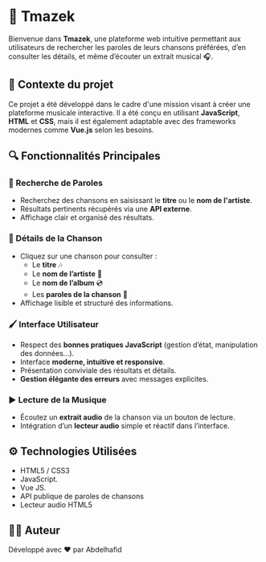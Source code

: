 # 🎵 Tmazek

Bienvenue dans **Tmazek**, une plateforme web intuitive permettant aux utilisateurs de rechercher les paroles de leurs chansons préférées, d’en consulter les détails, et même d’écouter un extrait musical 🎧.

## 🚀 Contexte du projet

Ce projet a été développé dans le cadre d'une mission visant à créer une plateforme musicale interactive. Il a été conçu en utilisant **JavaScript**, **HTML** et **CSS**, mais il est également adaptable avec des frameworks modernes comme **Vue.js** selon les besoins.

## 🔍 Fonctionnalités Principales

### 🔎 Recherche de Paroles

- Recherchez des chansons en saisissant le **titre** ou le **nom de l'artiste**.
- Résultats pertinents récupérés via une **API externe**.
- Affichage clair et organisé des résultats.

### 📄 Détails de la Chanson

- Cliquez sur une chanson pour consulter :
  - Le **titre** 🎶
  - Le **nom de l’artiste** 🎤
  - Le **nom de l’album** 💿
  - Les **paroles de la chanson** 📜
- Affichage lisible et structuré des informations.

### 🖌️ Interface Utilisateur

- Respect des **bonnes pratiques JavaScript** (gestion d’état, manipulation des données…).
- Interface **moderne, intuitive et responsive**.
- Présentation conviviale des résultats et détails.
- **Gestion élégante des erreurs** avec messages explicites.

### ▶️ Lecture de la Musique

- Écoutez un **extrait audio** de la chanson via un bouton de lecture.
- Intégration d’un **lecteur audio** simple et réactif dans l’interface.

## ⚙️ Technologies Utilisées

- HTML5 / CSS3  
- JavaScript. 
- Vue JS.
- API publique de paroles de chansons  
- Lecteur audio HTML5

## 👨‍💻 Auteur

Développé avec ❤️ par Abdelhafid  